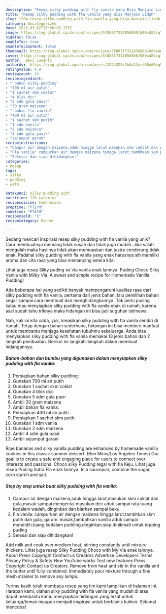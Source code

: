 ```yaml
---
description: "Resep silky pudding with fla vanila yang Bisa Manjain Lidah"
title: "Resep silky pudding with fla vanila yang Bisa Manjain Lidah"
slug: 1204-resep-silky-pudding-with-fla-vanila-yang-bisa-manjain-lidah
category: Uncategorized
date: 2022-03-02T15:50:09.153Z
image: https://img-global.cpcdn.com/recipes/5f883f7312856880/680x482cq70/silky-pudding-with-fla-vanila-foto-resep-utama.jpg
hideToc: false
enableToc: true
enableTocContent: false
thumbnail: https://img-global.cpcdn.com/recipes/5f883f7312856880/680x482cq70/silky-pudding-with-fla-vanila-foto-resep-utama.jpg
cover: https://img-global.cpcdn.com/recipes/5f883f7312856880/680x482cq70/silky-pudding-with-fla-vanila-foto-resep-utama.jpg
author:  Devi Susanti
authorAv:  https://img-global.cpcdn.com/users/3224323c1b6a23cc/60x60cq50/avatar.jpg
ratingvalue: 4.9
reviewcount: 19
recipeingredient:
- " bahan silky pudding"
- "700 ml air putih"
- "1 sachet skm coklat"
- "4 blok dcc"
- "5 sdm gula pasir"
- "30 gram maizena"
- " bahan fla vanila"
- "400 ml air putih"
- "1 sachet skm putih"
- "1 sdm vanila"
- "2 sdm maizena"
- "4 sdm gula pasir"
- "sejumput garam"
recipeinstructions:
- "Campur air dengan maizena,aduk hingga larut,masukan skm coklat,dan gula,masak sampai mengental.masukan dcc.aduk sampai rata.tuang kedalam wadah, dinginkan dan biarkan sampai beku"
- "Fla vanila: campurkan air dengan maizena hingga larut.tambhkan skm putih dan gula, garam. masak,tambahkan vanilla aduk sampai mendidih.tuang kedalam pudding.dinginkan.siap dinikmati  untuk topping puding"
- "Selesai dan siap dihidangkan!"
categories:
- Resep
tags:
- silky
- pudding
- with

katakunci: silky pudding with 
nutrition: 118 calories
recipecuisine: Indonesian
preptime: "PT27M"
cooktime: "PT43M"
recipeyield: "1"
recipecategory: Dinner

---
```



Sedang mencari inspirasi resep silky pudding with fla vanila yang unik? Cara membuatnya memang tidak susah dan tidak juga mudah. Jika salah mengolah maka hasilnya tidak akan memuaskan dan justru cenderung tidak enak. Padahal silky pudding with fla vanila yang enak harusnya sih memiliki aroma dan cita rasa yang bisa memancing selera kita.


Lihat juga resep Silky puding w/ vla vanila enak lainnya. Puding Choco Silky Vanila with Milky Vla. A sweet and simple recipe for Homemade Vanilla Pudding!

Ada beberapa hal yang sedikit banyak mempengaruhi kualitas rasa dari silky pudding with fla vanila, pertama dari jenis bahan, lalu pemilihan bahan segar sampai cara membuat dan menghidangkannya. Tak perlu pusing kalau mau menyiapkan silky pudding with fla vanila enak di rumah, karena asal sudah tahu triknya maka hidangan ini bisa jadi suguhan istimewa.


Nah, kali ini kita coba, yuk, kreasikan silky pudding with fla vanila sendiri di rumah. Tetap dengan bahan sederhana, hidangan ini bisa memberi manfaat untuk membantu menjaga kesehatan tubuhmu sekeluarga. Anda bisa menyiapkan silky pudding with fla vanila memakai 13 jenis bahan dan 2 langkah pembuatan. Berikut ini langkah-langkah dalam membuat hidangannya.

<!--inarticleads1-->

##### Bahan-bahan dan bumbu yang digunakan dalam menyiapkan silky pudding with fla vanila:

1. Persiapkan  bahan silky pudding:
1. Gunakan 700 ml air putih
1. Gunakan 1 sachet skm coklat
1. Gunakan 4 blok dcc
1. Gunakan 5 sdm gula pasir
1. Ambil 30 gram maizena
1. Ambil  bahan fla vanila:
1. Persiapkan 400 ml air putih
1. Persiapkan 1 sachet skm putih
1. Gunakan 1 sdm vanila
1. Gunakan 2 sdm maizena
1. Ambil 4 sdm gula pasir
1. Ambil sejumput garam


Ripe bananas and silky vanilla pudding are enhanced by homemade vanilla cookies in this classic summer dessert. (Ben Mims/Los Angeles Times) Our goal is to create a safe and engaging place for users to connect over interests and passions. Choco silky Pudding regal with fla Keju. Lihat juga resep Puding Sutra Fla enak lainnya. In a saucepan, combine the sugar, corn starch and salt. 

<!--inarticleads2-->

##### Step by step untuk buat silky pudding with fla vanila:

1. Campur air dengan maizena,aduk hingga larut,masukan skm coklat,dan gula,masak sampai mengental.masukan dcc.aduk sampai rata.tuang kedalam wadah, dinginkan dan biarkan sampai beku
1. Fla vanila: campurkan air dengan maizena hingga larut.tambhkan skm putih dan gula, garam. masak,tambahkan vanilla aduk sampai mendidih.tuang kedalam pudding.dinginkan.siap dinikmati  untuk topping puding
1. Selesai dan siap dihidangkan!

Add milk and cook over medium heat, stirring constantly until mixture thickens. Lihat juga resep Silky Pudding Choco with My Vla enak lainnya. About Press Copyright Contact us Creators Advertise Developers Terms Privacy Policy &amp; Safety How YouTube works Test new features Press Copyright Contact us Creators. Remove from heat and stir in the vanilla and the butter until fully combined. Immediately pour mixture through a fine mesh strainer to remove any lumps. 

Terima kasih telah membaca resep yang tim kami tampilkan di halaman ini. Harapan kami, olahan silky pudding with fla vanila yang mudah di atas dapat membantu kamu menyiapkan hidangan yang lezat untuk keluarga/teman maupun menjadi inspirasi untuk berbisnis kuliner. Selamat mencoba!
